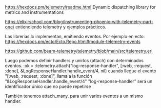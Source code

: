 https://hexdocs.pm/telemetry/readme.html
Dynamic dispatching library for metrics and instrumentations

https://elixirschool.com/blog/instrumenting-phoenix-with-telemetry-part-one/
entiendiendo telemetry y ejemplos prácticos.

Las librerías lo implementan, emitiendo eventos.
Por ejemplo en ecto: https://hexdocs.pm/ecto/Ecto.Repo.html#module-telemetry-events

https://github.com/beam-telemetry/telemetry/blob/main/src/telemetry.erl

Luego podemos definir handlers y unirlos (attach) con determinados eventos.
:ok = :telemetry.attach("log-response-handler", [:web, :request, :done], &LogResponseHandler.handle_event/4, nil)
  cuando llegue el evento "[:web, :request, :done]", llama a la función "&LogResponseHandler.handle_event/4"
  "log-response-handler" será un identificador único que no puede repetirse

También tenemos attach_many, para unir varios eventos a un mismo handler.
